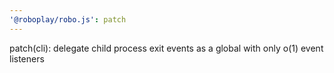 ```yaml
---
'@roboplay/robo.js': patch
---
```


patch(cli): delegate child process exit events as a global with only o(1) event listeners
